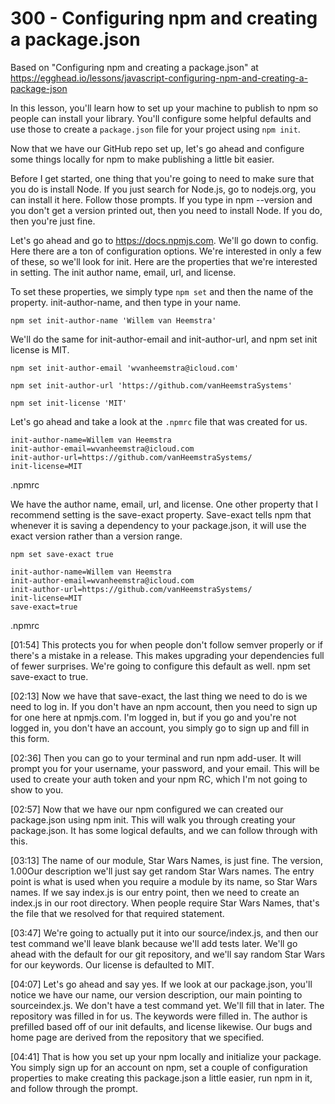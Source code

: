 # 300 - Configuring npm and creating a package.json

Based on "Configuring npm and creating a package.json" at https://egghead.io/lessons/javascript-configuring-npm-and-creating-a-package-json

In this lesson, you'll learn how to set up your machine to publish to npm so people can install your library. You'll configure some helpful defaults and use those to create a ```package.json``` file for your project using ```npm init```.

Now that we have our GitHub repo set up, let's go ahead and configure some things locally for npm to make publishing a little bit easier.

Before I get started, one thing that you're going to need to make sure that you do is install Node. If you just search for Node.js, go to nodejs.org, you can install it here. Follow those prompts. If you type in npm --version and you don't get a version printed out, then you need to install Node. If you do, then you're just fine.

Let's go ahead and go to https://docs.npmjs.com. We'll go down to config. Here there are a ton of configuration options. We're interested in only a few of these, so we'll look for init. Here are the properties that we're interested in setting. The init author name, email, url, and license.

To set these properties, we simply type ```npm set``` and then the name of the property. init-author-name, and then type in your name. 

```
npm set init-author-name 'Willem van Heemstra'
```

We'll do the same for init-author-email and init-author-url, and npm set init license is MIT.

```
npm set init-author-email 'wvanheemstra@icloud.com'
```

```
npm set init-author-url 'https://github.com/vanHeemstraSystems'
```

```
npm set init-license 'MIT'
```

Let's go ahead and take a look at the ```.npmrc``` file that was created for us. 

```
init-author-name=Willem van Heemstra
init-author-email=wvanheemstra@icloud.com
init-author-url=https://github.com/vanHeemstraSystems/
init-license=MIT
```
.npmrc

We have the author name, email, url, and license. One other property that I recommend setting is the save-exact property. Save-exact tells npm that whenever it is saving a dependency to your package.json, it will use the exact version rather than a version range.

```
npm set save-exact true
```

```
init-author-name=Willem van Heemstra
init-author-email=wvanheemstra@icloud.com
init-author-url=https://github.com/vanHeemstraSystems/
init-license=MIT
save-exact=true
```
.npmrc


[01:54] This protects you for when people don't follow semver properly or if there's a mistake in a release. This makes upgrading your dependencies full of fewer surprises. We're going to configure this default as well. npm set save-exact to true.

[02:13] Now we have that save-exact, the last thing we need to do is we need to log in. If you don't have an npm account, then you need to sign up for one here at npmjs.com. I'm logged in, but if you go and you're not logged in, you don't have an account, you simply go to sign up and fill in this form.

[02:36] Then you can go to your terminal and run npm add-user. It will prompt you for your username, your password, and your email. This will be used to create your auth token and your npm RC, which I'm not going to show to you.

[02:57] Now that we have our npm configured we can created our package.json using npm init. This will walk you through creating your package.json. It has some logical defaults, and we can follow through with this.

[03:13] The name of our module, Star Wars Names, is just fine. The version, 1.00Our description we'll just say get random Star Wars names. The entry point is what is used when you require a module by its name, so Star Wars names. If we say index.js is our entry point, then we need to create an index.js in our root directory. When people require Star Wars Names, that's the file that we resolved for that required statement.

[03:47] We're going to actually put it into our source/index.js, and then our test command we'll leave blank because we'll add tests later. We'll go ahead with the default for our git repository, and we'll say random Star Wars for our keywords. Our license is defaulted to MIT.

[04:07] Let's go ahead and say yes. If we look at our package.json, you'll notice we have our name, our version description, our main pointing to sourceindex.js. We don't have a test command yet. We'll fill that in later. The repository was filled in for us. The keywords were filled in. The author is prefilled based off of our init defaults, and license likewise. Our bugs and home page are derived from the repository that we specified.

[04:41] That is how you set up your npm locally and initialize your package. You simply sign up for an account on npm, set a couple of configuration properties to make creating this package.json a little easier, run npm in it, and follow through the prompt.
